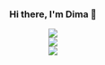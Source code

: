 
<h3 align="center">Hi there, I'm Dima 👋</h3>

<div align="center">
  <img src="https://github-readme-stats.vercel.app/api/top-langs/?username=dimaageev"></img>
</div>

<div align="center">
  <img src="https://github-readme-stats.vercel.app/api?username=dimaageev&show_icons=true&theme=default&border_radius=15"></img>
</div>

<div align="center">
  <img src="https://github-profile-trophy.vercel.app/?username=dimaageev&theme=oldie"></img>
</div>




<!--
**dimaageev/dimaageev** is a ✨ _special_ ✨ repository because its `README.md` (this file) appears on your GitHub profile.

Here are some ideas to get you started:

- 🔭 I’m currently working on ...
- 🌱 I’m currently learning ...
- 👯 I’m looking to collaborate on ...
- 🤔 I’m looking for help with ...
- 💬 Ask me about ...
- 📫 How to reach me: ...
- 😄 Pronouns: ...
- ⚡ Fun fact: ...
-->
